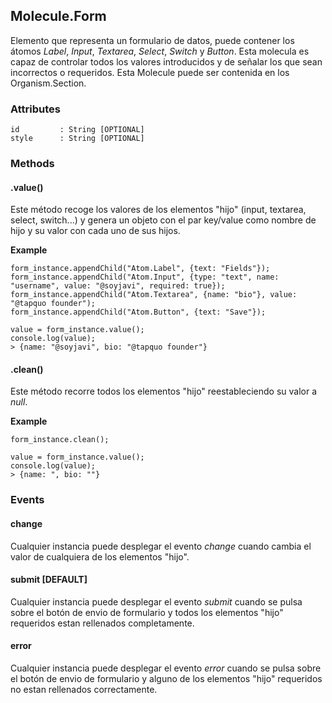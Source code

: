 ## Molecule.Form
Elemento que representa un formulario de datos, puede contener los átomos *Label*, *Input*, *Textarea*, *Select*, *Switch* y *Button*. Esta molecula es capaz de controlar todos los valores introducidos y de señalar los que sean incorrectos o requeridos. Esta Molecule puede ser contenida en los Organism.Section.

### Attributes

```
id         : String [OPTIONAL]
style      : String [OPTIONAL]
```

### Methods

#### .value()
Este método recoge los valores de los elementos "hijo" (input, textarea, select, switch...) y genera un objeto con el par key/value como nombre de hijo y su valor con cada uno de sus hijos. 

**Example**

```
form_instance.appendChild("Atom.Label", {text: "Fields"});
form_instance.appendChild("Atom.Input", {type: "text", name: "username", value: "@soyjavi", required: true});
form_instance.appendChild("Atom.Textarea", {name: "bio"}, value: "@tapquo founder");
form_instance.appendChild("Atom.Button", {text: "Save"});

value = form_instance.value();
console.log(value);
> {name: "@soyjavi", bio: "@tapquo founder"}
```

#### .clean()
Este método recorre todos los elementos "hijo" reestableciendo su valor a *null*.

**Example**

```
form_instance.clean();

value = form_instance.value();
console.log(value);
> {name: ", bio: ""}
```


### Events

#### change
Cualquier instancia puede desplegar el evento *change* cuando cambia el valor de cualquiera de los elementos "hijo".

#### submit [DEFAULT]
Cualquier instancia puede desplegar el evento *submit* cuando se pulsa sobre el botón de envio de formulario y todos los elementos "hijo" requeridos estan rellenados completamente.

#### error
Cualquier instancia puede desplegar el evento *error* cuando se pulsa sobre el botón de envio de formulario y alguno de los elementos "hijo" requeridos no estan rellenados correctamente.